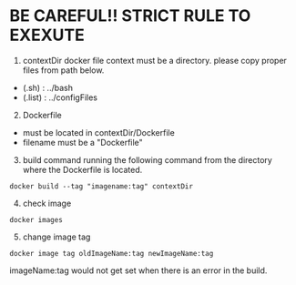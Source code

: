 # BE CAREFUL!! STRICT RULE TO EXEXUTE
1. contextDir
docker file context must be a directory. please copy proper files from path below.
- (.sh) : ../bash
- (.list) : ../configFiles

2. Dockerfile
- must be located in contextDir/Dockerfile
- filename must be a "Dockerfile"

3. build command
running the following command from the directory where the Dockerfile is located.
```
docker build --tag "imagename:tag" contextDir
```

4. check image
```
docker images
```

5. change image tag
```
docker image tag oldImageName:tag newImageName:tag
```
imageName:tag would not get set when there is an error in the build.
